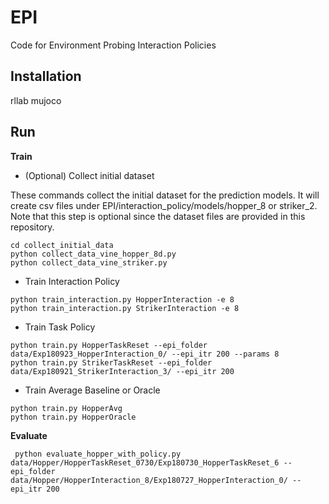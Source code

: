 # EPI
Code for Environment Probing Interaction Policies

## Installation
rllab
mujoco

## Run

**Train**
* (Optional) Collect initial dataset

These commands collect the initial dataset for the prediction models. 
It will create csv files under EPI/interaction_policy/models/hopper_8 or striker_2.
Note that this step is optional since the dataset files are provided in this repository.

```
cd collect_initial_data
python collect_data_vine_hopper_8d.py
python collect_data_vine_striker.py
```

* Train Interaction Policy

```
python train_interaction.py HopperInteraction -e 8
python train_interaction.py StrikerInteraction -e 8
```

* Train Task Policy
```
python train.py HopperTaskReset --epi_folder data/Exp180923_HopperInteraction_0/ --epi_itr 200 --params 8
python train.py StrikerTaskReset --epi_folder data/Exp180921_StrikerInteraction_3/ --epi_itr 200
```

* Train Average Baseline or Oracle
```
python train.py HopperAvg
python train.py HopperOracle
```

**Evaluate**
```
 python evaluate_hopper_with_policy.py data/Hopper/HopperTaskReset_0730/Exp180730_HopperTaskReset_6 --epi_folder data/Hopper/HopperInteraction_8/Exp180727_HopperInteraction_0/ --epi_itr 200
```